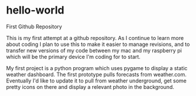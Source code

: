 # hello-world
First Github Repository

This is my first attempt at a github repository. As I continue to learn more about coding I plan to use this to make it easier to manage revisions, and to transfer new versions of my code between my mac and my raspberry pi which will be the primary device I'm coding for to start.

My first project is a python program which uses pygame to display a static weather dashboard. The first prototype pulls forecasts from weather.com. Eventually I'd like to update it to pull from weather underground, get some pretty icons on there and display a relevant photo in the background.
